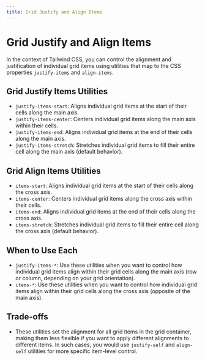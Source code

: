 ```yaml
---
title: Grid Justify and Align Items
---
```


# Grid Justify and Align Items

In the context of Tailwind CSS, you can control the alignment and justification of individual grid items using utilities that map to the CSS properties `justify-items` and `align-items`.

## Grid Justify Items Utilities

- `justify-items-start`: Aligns individual grid items at the start of their cells along the main axis.
- `justify-items-center`: Centers individual grid items along the main axis within their cells.
- `justify-items-end`: Aligns individual grid items at the end of their cells along the main axis.
- `justify-items-stretch`: Stretches individual grid items to fill their entire cell along the main axis (default behavior).

## Grid Align Items Utilities

- `items-start`: Aligns individual grid items at the start of their cells along the cross axis.
- `items-center`: Centers individual grid items along the cross axis within their cells.
- `items-end`: Aligns individual grid items at the end of their cells along the cross axis.
- `items-stretch`: Stretches individual grid items to fill their entire cell along the cross axis (default behavior).

## When to Use Each

- `justify-items-*`: Use these utilities when you want to control how individual grid items align within their grid cells along the main axis (row or column, depending on your grid orientation).
- `items-*`: Use these utilities when you want to control how individual grid items align within their grid cells along the cross axis (opposite of the main axis).

## Trade-offs

- These utilities set the alignment for all grid items in the grid container, making them less flexible if you want to apply different alignments to different items. In such cases, you would use `justify-self` and `align-self` utilities for more specific item-level control.
